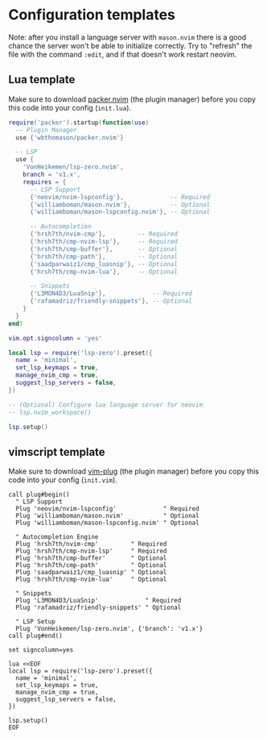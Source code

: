# Configuration templates

Note: after you install a language server with `mason.nvim` there is a good chance the server won't be able to initialize correctly. Try to "refresh" the file with the command `:edit`, and if that doesn't work restart neovim.

## Lua template

Make sure to download [packer.nvim](https://github.com/wbthomason/packer.nvim) (the plugin manager) before you copy this code into your config (`init.lua`).

```lua
require('packer').startup(function(use)
  -- Plugin Manager
  use {'wbthomason/packer.nvim'}

  -- LSP
  use {
    'VonHeikemen/lsp-zero.nvim',
    branch = 'v1.x',
    requires = {
      -- LSP Support
      {'neovim/nvim-lspconfig'},             -- Required
      {'williamboman/mason.nvim'},           -- Optional
      {'williamboman/mason-lspconfig.nvim'}, -- Optional

      -- Autocompletion
      {'hrsh7th/nvim-cmp'},         -- Required
      {'hrsh7th/cmp-nvim-lsp'},     -- Required
      {'hrsh7th/cmp-buffer'},       -- Optional
      {'hrsh7th/cmp-path'},         -- Optional
      {'saadparwaiz1/cmp_luasnip'}, -- Optional
      {'hrsh7th/cmp-nvim-lua'},     -- Optional

      -- Snippets
      {'L3MON4D3/LuaSnip'},             -- Required
      {'rafamadriz/friendly-snippets'}, -- Optional
    }
  }
end)

vim.opt.signcolumn = 'yes'

local lsp = require('lsp-zero').preset({
  name = 'minimal',
  set_lsp_keymaps = true,
  manage_nvim_cmp = true,
  suggest_lsp_servers = false,
})

-- (Optional) Configure lua language server for neovim
-- lsp.nvim_workspace()

lsp.setup()
```

## vimscript template

Make sure to download [vim-plug](https://github.com/junegunn/vim-plug) (the plugin manager) before you copy this code into your config (`init.vim`).

```vim
call plug#begin()
  " LSP Support
  Plug 'neovim/nvim-lspconfig'             " Required
  Plug 'williamboman/mason.nvim'           " Optional
  Plug 'williamboman/mason-lspconfig.nvim' " Optional

  " Autocompletion Engine
  Plug 'hrsh7th/nvim-cmp'         " Required
  Plug 'hrsh7th/cmp-nvim-lsp'     " Required
  Plug 'hrsh7th/cmp-buffer'       " Optional
  Plug 'hrsh7th/cmp-path'         " Optional
  Plug 'saadparwaiz1/cmp_luasnip' " Optional
  Plug 'hrsh7th/cmp-nvim-lua'     " Optional

  " Snippets
  Plug 'L3MON4D3/LuaSnip'             " Required
  Plug 'rafamadriz/friendly-snippets' " Optional

  " LSP Setup
  Plug 'VonHeikemen/lsp-zero.nvim', {'branch': 'v1.x'}
call plug#end()

set signcolumn=yes

lua <<EOF
local lsp = require('lsp-zero').preset({
  name = 'minimal',
  set_lsp_keymaps = true,
  manage_nvim_cmp = true,
  suggest_lsp_servers = false,
})

lsp.setup()
EOF
```

